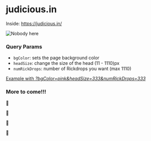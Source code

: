 # judicious.in
Inside: https://judicious.in/ 

![Nobody here](https://judicious.in/src/img/nobody.gif)

### Query Params
- `bgColor`: sets the page background color
- `headSize`: change the size of the head (11 - 1110)px
- `numRickDrops`: number of Rickdrops you want (max 1110)

[Example with *?bgColor=pink&headSize=333&numRickDrops=333*](https://judicious.in/?bgColor=pink&headSize=333&numRickDrops=333)

### More to come!!!

💜

🙏

🧘

🤲
